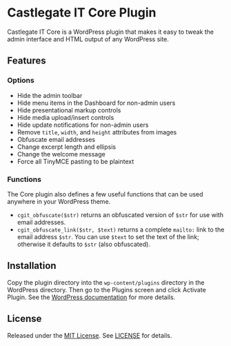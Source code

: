 # Castlegate IT Core Plugin

Castlegate IT Core is a WordPress plugin that makes it easy to tweak the admin
interface and HTML output of any WordPress site.

## Features

### Options

*   Hide the admin toolbar
*   Hide menu items in the Dashboard for non-admin users
*   Hide presentational markup controls
*   Hide media upload/insert controls
*   Hide update notifications for non-admin users
*   Remove `title`, `width`, and `height` attributes from images
*   Obfuscate email addresses
*   Change excerpt length and ellipsis
*   Change the welcome message
*   Force all TinyMCE pasting to be plaintext

### Functions

The Core plugin also defines a few useful functions that can be used anywhere
in your WordPress theme.

*   `cgit_obfuscate($str)` returns an obfuscated version of `$str` for use
    with email addresses.
*   `cgit_obfuscate_link($str, $text)` returns a complete `mailto:` link to
    the email address `$str`. You can use `$text` to set the text of the link;
    otherwise it defaults to `$str` (also obfuscated).

## Installation

Copy the plugin directory into the `wp-content/plugins` directory in the
WordPress directory. Then go to the Plugins screen and click Activate Plugin.
See the [WordPress documentation](http://codex.wordpress.org/Managing_Plugins#Manual_Plugin_Installation)
for more details. 

## License

Released under the [MIT License](http://www.opensource.org/licenses/MIT). See
[LICENSE](LICENSE) for details.
